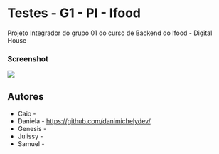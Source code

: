 # Testes - G1 - PI - Ifood

Projeto Integrador do grupo 01 do curso de Backend do Ifood - Digital House



### Screenshot

![](./screencapture.png)





## Autores

- Caio - 
- Daniela - https://github.com/danimichelydev/
- Genesis - 
- Julissy - 
- Samuel - 

